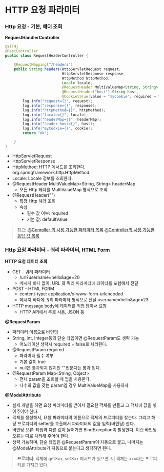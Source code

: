 # HTTP 요청 파라미터

### Http 요청 - 기본, 헤더 조회

**RequestHandlerController**

```java
@Slf4j
@RestController
public class RequestHeaderController {

    @RequestMapping("/headers")
    public String headers(HttpServletRequest request,
                          HttpServletResponse response,
                          HttpMethod httpMethod,
                          Locale locale,
                          @RequestHeader MultiValueMap<String, String> headerMap,
                          @RequestHeader("host") String host,
                          @CookieValue(value = "myCookie", required = false) String cookie) {
        log.info("request={}", request);
        log.info("response={}", response);
        log.info("httpMethod={}", httpMethod);
        log.info("locale={}", locale);
        log.info("headerMap={}", headerMap);
        log.info("header host={}", host);
        log.info("myCookie={}", cookie);
        return "ok";

    }
}
```

- HttpServletRequest
- HttpServletResponse
- HttpMethod: HTTP 메서드를 조회한다. org.springframework.http.HttpMethod
- Locale: Locale 정보를 조회한다.
- @RequestHeader MultiValueMap<String, String> headerMap
    - 모든 Http 헤더를 MultiValueMap 형식으로 조회
- @RequestHeader("")
    - 특정 Http 헤더 조회
    - 속성
        - 필수 값 여부: required
        - 기본 값: defaultValue

> 참고: 
 [@Conroller 의 사용 가능한 파라미터 목록](https://docs.spring.io/spring-framework/docs/current/reference/html/web.html#mvc-ann-arguments)
[@Controller의 사용 가능한 응답 값 목록](https://docs.spring.io/spring-framework/docs/current/reference/html/web.html#mvc-ann-return-types)
> 

### Http 요청 파라미터 - 쿼리 파라미터, HTML Form

**HTTP 요청 데이터 조회**

- GET - 쿼리 파라미터
    - /url?username=hello&age=20
    - 메시지 바디 없이, URL 의 쿼리 파라미터에 데이터를 포함해서 전달
- POST - HTML FORM
    - content-type: application/x-www-form-urlencoded
    - 메시지 바디에 쿼리 파라미터 형식으로 전달 username=hello&age=23
- HTTP message body에 데이터를 직접 담아서 요청
    - HTTP API에서 주로 사용, JSON 등

**@RequestParam**

- 파라미터 이름으로 바인딩
- String, int, Integer등의 단순 타입이면 @RequestParam도 생략 가능
    - 어노테이션 생략시 required = false로 처리된다.
- @RequestParam.required
    - 파라미터 필수 여부
    - 기본 값이 true
    - null은 통과되지 않지만 ""빈문자는 통과 된다.
- @RequestParam Map<String, Object>
    - 전체 param을 조회할 때 맵을 사용한다.
    - 다수의 값을 갖는 param일 경우 MultiValueMap을 사용하자

**@ModelAttribute**

- 실제 개발을 하면 요청 파라미터를 받아서 필요한 객체를 만들고 그 객체에 값을 넣어주어야 한다.
- 객체를 생성해서, 요청 파라미터의 이름으로 객체의 프로퍼티를 찾는다. 그리고 해당 프로퍼티의 setter를 호출해서 파라미터의 값을 입력(바인딩) 한다.
- 바인딩 오류: 타입과 다른 값이 들어가면 BindException이 발생한다. 이런 바인딩 오류는 따로 처리해 주어야 한다.
- 생략 가능하며, 단순 타입은 @RequestParam이 자동으로 붙고, 나머지는 @ModelAttribute가 자동으로 붙는다고 생각하면 된다.

> **프로퍼티**: 객체에 getXxx, setXxx 메서드가 있으면, 이 객체는 xxx라는 프로퍼티를 가지고 있다.
>